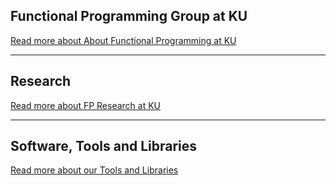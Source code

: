 
<div class="row"><div class="span8 offset2">
        
## Functional Programming Group at KU

<a class="teaser" href="/about">Read more about About Functional Programming at KU</a>

----------------------------------------------------

## Research

<a class="teaser" href="/research">Read more about FP Research at KU</a>

----------------------------------------------------


## Software, Tools and Libraries

<a class="teaser" href="/software">Read more about our Tools and Libraries</a>

</div></div>

